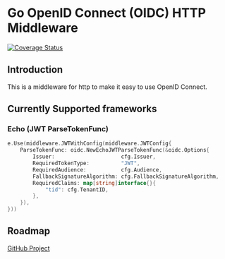 # Go OpenID Connect (OIDC) HTTP Middleware

[![Coverage Status](https://coveralls.io/repos/github/XenitAB/go-oidc-middleware/badge.svg)](https://coveralls.io/github/XenitAB/go-oidc-middleware)

## Introduction

This is a middleware for http to make it easy to use OpenID Connect.

## Currently Supported frameworks

### Echo (JWT ParseTokenFunc)

```go
e.Use(middleware.JWTWithConfig(middleware.JWTConfig{
    ParseTokenFunc: oidc.NewEchoJWTParseTokenFunc(&oidc.Options{
        Issuer:                     cfg.Issuer,
        RequiredTokenType:          "JWT",
        RequiredAudience:           cfg.Audience,
        FallbackSignatureAlgorithm: cfg.FallbackSignatureAlgorithm,
        RequiredClaims: map[string]interface{}{
            "tid": cfg.TenantID,
        },
    }),
}))
```

## Roadmap

[GitHub Project](https://github.com/XenitAB/go-oidc-middleware/projects/1)
